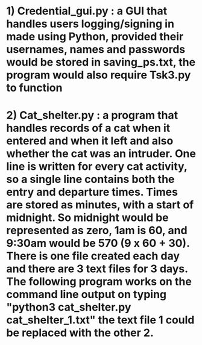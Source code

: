 # 1) Credential_gui.py :  a GUI that handles users logging/signing in made using Python, provided their usernames, names and passwords would be stored in saving_ps.txt, the program would also require Tsk3.py to function
# 2) Cat_shelter.py : a program that handles records of a cat when it entered and when it left and also whether the cat was an intruder. One line is written for every cat activity, so a single line contains both the entry and departure times. Times are stored as minutes, with a start of midnight. So midnight would be represented as zero, 1am is 60, and 9:30am would be 570 (9 x 60 + 30). There is one file created each day and there are 3 text files for 3 days. The following program works on the command line output on typing "python3 cat_shelter.py cat_shelter_1.txt" the text file 1 could be replaced with the other 2.

